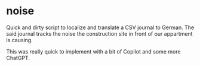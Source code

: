 # noise

Quick and dirty script to localize and translate a CSV journal to German. The
said journal tracks the noise the construction site in front of our appartment
is causing.

This was really quick to implement with a bit of Copilot and some more ChatGPT.
